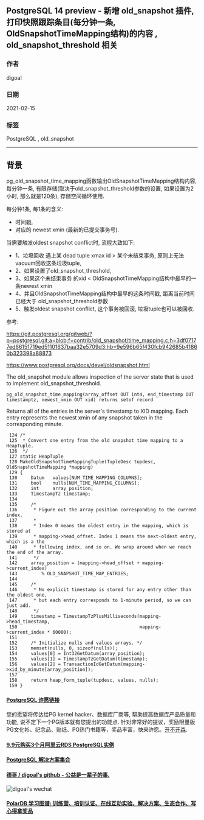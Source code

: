 ## PostgreSQL 14 preview - 新增 old_snapshot 插件, 打印快照跟踪条目(每分钟一条, OldSnapshotTimeMapping结构)的内容 , old_snapshot_threshold 相关  
        
### 作者        
digoal        
        
### 日期        
2021-02-15         
        
### 标签        
PostgreSQL , old_snapshot
        
----        
        
## 背景      
pg_old_snapshot_time_mapping函数输出OldSnapshotTimeMapping结构内容, 每分钟一条, 有限存储(取决于old_snapshot_threshold参数的设置, 如果设置为2小时, 那么就是120条), 存储空间循环使用.   
  
每分钟1条, 每1条的含义:      
- 时间戳,   
- 对应的 newest xmin (最新的已提交事务号).    
  
当需要触发oldest snapshot conflict时, 流程大致如下:  
- 1、垃圾回收 遇上某 dead tuple xmax id > 某个未结束事务, 原则上无法vacuum回收这条垃圾tuple,   
- 2、如果设置了old_snapshot_threshold,   
- 3、如果这个未结束事务 的xid < OldSnapshotTimeMapping结构中最早的一条newest xmin   
- 4、并且OldSnapshotTimeMapping结构中最早的这条时间戳, 距离当前时间已经大于 old_snapshot_threshold参数  
- 5、触发oldest snapshot conflict, 这个事务被回滚, 垃圾tuple也可以被回收.    
  
参考:  
  
https://git.postgresql.org/gitweb/?p=postgresql.git;a=blob;f=contrib/old_snapshot/time_mapping.c;h=3df07177ed66151719ed51101637baa32e5709d3;hb=9e596b65f430fcb942685b41860b323398a88873  
  
https://www.postgresql.org/docs/devel/oldsnapshot.html  
  
  
The old_snapshot module allows inspection of the server state that is used to implement old_snapshot_threshold.  
  
```pg_old_snapshot_time_mapping(array_offset OUT int4, end_timestamp OUT timestamptz, newest_xmin OUT xid) returns setof record```  
  
Returns all of the entries in the server's timestamp to XID mapping. Each entry represents the newest xmin of any snapshot taken in the corresponding minute.  
  
```  
 124 /*  
 125  * Convert one entry from the old snapshot time mapping to a HeapTuple.  
 126  */  
 127 static HeapTuple  
 128 MakeOldSnapshotTimeMappingTuple(TupleDesc tupdesc, OldSnapshotTimeMapping *mapping)  
 129 {  
 130     Datum   values[NUM_TIME_MAPPING_COLUMNS];  
 131     bool    nulls[NUM_TIME_MAPPING_COLUMNS];  
 132     int     array_position;  
 133     TimestampTz timestamp;  
 134   
 135     /*  
 136      * Figure out the array position corresponding to the current index.  
 137      *  
 138      * Index 0 means the oldest entry in the mapping, which is stored at  
 139      * mapping->head_offset. Index 1 means the next-oldest entry, which is a the  
 140      * following index, and so on. We wrap around when we reach the end of the array.  
 141      */  
 142     array_position = (mapping->head_offset + mapping->current_index)  
 143         % OLD_SNAPSHOT_TIME_MAP_ENTRIES;  
 144   
 145     /*  
 146      * No explicit timestamp is stored for any entry other than the oldest one,  
 147      * but each entry corresponds to 1-minute period, so we can just add.  
 148      */  
 149     timestamp = TimestampTzPlusMilliseconds(mapping->head_timestamp,  
 150                                             mapping->current_index * 60000);  
 151   
 152     /* Initialize nulls and values arrays. */  
 153     memset(nulls, 0, sizeof(nulls));  
 154     values[0] = Int32GetDatum(array_position);  
 155     values[1] = TimestampTzGetDatum(timestamp);  
 156     values[2] = TransactionIdGetDatum(mapping->xid_by_minute[array_position]);  
 157   
 158     return heap_form_tuple(tupdesc, values, nulls);  
 159 }  
```  
  
  
  
#### [PostgreSQL 许愿链接](https://github.com/digoal/blog/issues/76 "269ac3d1c492e938c0191101c7238216")
您的愿望将传达给PG kernel hacker、数据库厂商等, 帮助提高数据库产品质量和功能, 说不定下一个PG版本就有您提出的功能点. 针对非常好的提议，奖励限量版PG文化衫、纪念品、贴纸、PG热门书籍等，奖品丰富，快来许愿。[开不开森](https://github.com/digoal/blog/issues/76 "269ac3d1c492e938c0191101c7238216").  
  
  
#### [9.9元购买3个月阿里云RDS PostgreSQL实例](https://www.aliyun.com/database/postgresqlactivity "57258f76c37864c6e6d23383d05714ea")
  
  
#### [PostgreSQL 解决方案集合](https://yq.aliyun.com/topic/118 "40cff096e9ed7122c512b35d8561d9c8")
  
  
#### [德哥 / digoal's github - 公益是一辈子的事.](https://github.com/digoal/blog/blob/master/README.md "22709685feb7cab07d30f30387f0a9ae")
  
  
![digoal's wechat](../pic/digoal_weixin.jpg "f7ad92eeba24523fd47a6e1a0e691b59")
  
  
#### [PolarDB 学习图谱: 训练营、培训认证、在线互动实验、解决方案、生态合作、写心得拿奖品](https://www.aliyun.com/database/openpolardb/activity "8642f60e04ed0c814bf9cb9677976bd4")
  
